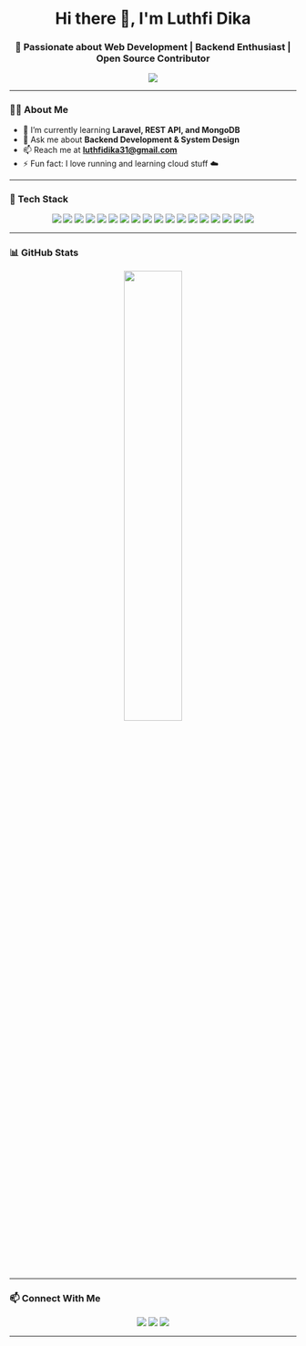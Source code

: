 <h1 align="center">Hi there 👋, I'm Luthfi Dika</h1>
<h3 align="center">🚀 Passionate about Web Development | Backend Enthusiast | Open Source Contributor</h3>

<p align="center">
  <img src="https://readme-typing-svg.herokuapp.com/?lines=Hello+World!;I+love+Laravel+and+MySQL;Always+Learning+Something+New...&center=true&width=380&height=45">
</p>

---

### 🧑‍💻 About Me
- 🌱 I’m currently learning **Laravel, REST API, and MongoDB**
- 💬 Ask me about **Backend Development & System Design**
- 📫 Reach me at **luthfidika31@gmail.com**
- ⚡ Fun fact: I love running and learning cloud stuff ☁️

---

### 🚀 Tech Stack

 <p align="center">
  <img src="https://img.shields.io/badge/-PHP-777BB4?style=flat&logo=php&logoColor=white"/>
  <img src="https://img.shields.io/badge/-Laravel-FF2D20?style=flat&logo=laravel&logoColor=white"/>
  <img src="https://img.shields.io/badge/-MySQL-005C84?style=flat&logo=mysql&logoColor=white"/>
  <img src="https://img.shields.io/badge/-PostgreSQL-336791?style=flat&logo=postgresql&logoColor=white"/>
  <img src="https://img.shields.io/badge/-MongoDB-4EA94B?style=flat&logo=mongodb&logoColor=white"/>
  <img src="https://img.shields.io/badge/-JavaScript-F7DF1E?style=flat&logo=javascript&logoColor=black"/>
  <img src="https://img.shields.io/badge/-HTML5-E34F26?style=flat&logo=html5&logoColor=white"/>
  <img src="https://img.shields.io/badge/-CSS3-1572B6?style=flat&logo=css3"/>
  <img src="https://img.shields.io/badge/-Bootstrap-563D7C?style=flat&logo=bootstrap&logoColor=white"/>
  <img src="https://img.shields.io/badge/-Git-F05032?style=flat&logo=git&logoColor=white"/>
  <img src="https://img.shields.io/badge/-Python-3776AB?style=flat&logo=python&logoColor=white"/>
  <img src="https://img.shields.io/badge/-R-276DC3?style=flat&logo=r&logoColor=white"/>
  <img src="https://img.shields.io/badge/-RStudio-75AADB?style=flat&logo=rstudio&logoColor=white"/>
  <img src="https://img.shields.io/badge/-Kaggle-20BEFF?style=flat&logo=kaggle&logoColor=white"/>
  <img src="https://img.shields.io/badge/-CSharp-239120?style=flat&logo=csharp&logoColor=white"/>
  <img src="https://img.shields.io/badge/-Java-007396?style=flat&logo=java&logoColor=white"/>
  <img src="https://img.shields.io/badge/-AndroidStudio-3DDC84?style=flat&logo=androidstudio&logoColor=white"/>
  <img src="https://img.shields.io/badge/-XML-E44D26?style=flat&logo=w3c&logoColor=white"/>
</p>

---

### 📊 GitHub Stats

<p align="center">
  <img src="https://github-readme-streak-stats.herokuapp.com/?user=Luthhh&theme=radical" width="45%"/>
</p>

---

### 📫 Connect With Me

<p align="center">
  <a href="www.linkedin.com/in/luthfi-dika-chandra"><img src="https://img.shields.io/badge/-Luthfi%20Dika-blue?style=flat&logo=Linkedin&logoColor=white"/></a>
  <a href="mailto:luthfidika31@gmail.com"><img src="https://img.shields.io/badge/-Gmail-D14836?style=flat&logo=Gmail&logoColor=white"/></a>
  <a href="https://www.instagram.com/lutchandra"><img src="https://img.shields.io/badge/-Instagram-E4405F?style=flat&logo=Instagram&logoColor=white"/></a>
</p>

---


